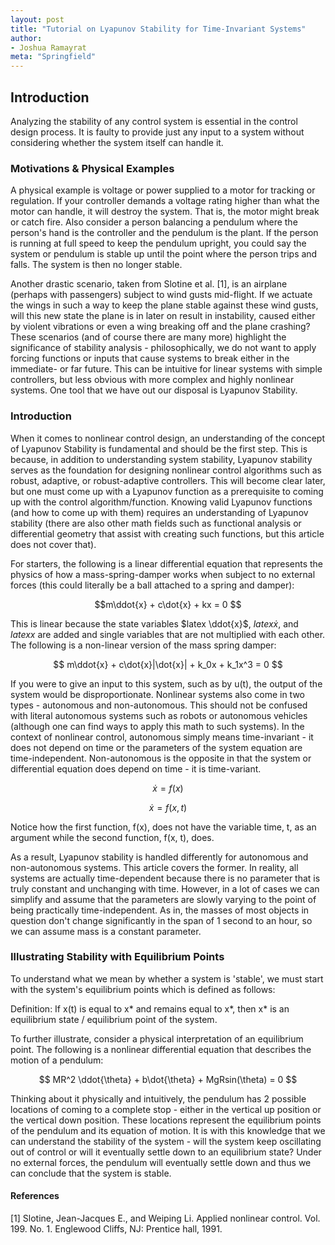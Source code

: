 ```yaml
---
layout: post
title: "Tutorial on Lyapunov Stability for Time-Invariant Systems"
author:
- Joshua Ramayrat
meta: "Springfield"
---
```


<script
  src="https://cdn.mathjax.org/mathjax/latest/MathJax.js?config=TeX-AMS-MML_HTMLorMML"
  type="text/javascript">
</script>

## Introduction

Analyzing the stability of any control system is essential in the control design process. It is faulty to provide just any input to a system without considering whether the system itself can handle it. 

### Motivations & Physical Examples

A physical example is voltage or power supplied to a motor for tracking or regulation. If your controller demands a voltage rating higher than what the motor can handle, it will destroy the system. That is, the motor might break or catch fire. Also consider a person balancing a pendulum where the person's hand is the controller and the pendulum is the plant. If the person is running at full speed to keep the pendulum upright, you could say the system or pendulum is stable up until the point where the person trips and falls. The system is then no longer stable. 

Another drastic scenario, taken from Slotine et al. [1], is an airplane (perhaps with passengers) subject to wind gusts mid-flight. If we actuate the wings in such a way to keep the plane stable against these wind gusts, will this new state the plane is in later on result in instability, caused either by violent vibrations or even a wing breaking off and the plane crashing? These scenarios (and of course there are many more) highlight the significance of stability analysis - philosophically, we do not want to apply forcing functions or inputs that cause systems to break either in the immediate- or far future. This can be intuitive for linear systems with simple controllers, but less obvious with more complex and highly nonlinear systems. One tool that we have out our disposal is Lyapunov Stability.  



### Introduction
When it comes to nonlinear control design, an understanding of the concept of Lyapunov Stability is fundamental and should be the first step. This is because, in addition to understanding system stability, Lyapunov stability serves as the foundation for designing nonlinear control algorithms such as robust, adaptive, or robust-adaptive controllers. This will become clear later, but one must come up with a Lyapunov function as a prerequisite to coming up with the control algorithm/function. Knowing valid Lyapunov functions (and how to come up with them) requires an understanding of Lyapunov stability (there are also other math fields such as functional analysis or differential geometry that assist with creating such functions, but this article does not cover that). 

For starters, the following is a linear differential equation that represents the physics of how a mass-spring-damper works when subject to no external forces (this could literally be a ball attached to a spring and damper): 

$$m\ddot{x} + c\dot{x} + kx = 0 $$

This is linear because the state variables $latex \ddot{x}$, $latex \dot{x}$, and $latex x$ are added and single variables that are not multiplied with each other. The following is a non-linear version of the mass spring damper: 

$$ m\ddot{x} + c\dot{x}|\dot{x}| + k_0x + k_1x^3 = 0 $$

If you were to give an input to this system, such as by u(t), the output of the system would be disproportionate. Nonlinear systems also come in two types - autonomous and non-autonomous. This should not be confused with literal autonomous systems such as robots or autonomous vehicles (although one can find ways to apply this math to such systems). In the context of nonlinear control, autonomous simply means time-invariant - it does not depend on time or the parameters of the system equation are time-independent. Non-autonomous is the opposite in that the system or differential equation does depend on time - it is time-variant. 

$$ \dot{x} = f(x) $$

$$ \dot{x} = f(x, t) $$

Notice how the first function, f(x), does not have the variable time, t, as an argument while the second function, f(x, t), does. 

As a result, Lyapunov stability is handled differently for autonomous and non-autonomous systems. This article covers the former. In reality, all systems are actually time-dependent because there is no parameter that is truly constant and unchanging with time. However, in a lot of cases we can simplify and assume that the parameters are slowly varying to the point of being practically time-independent. As in, the masses of most objects in question don't change significantly in the span of 1 second to an hour, so we can assume mass is a constant parameter.

### Illustrating Stability with Equilibrium Points
To understand what we mean by whether a system is 'stable', we must start with the system's equilibrium points which is defined as follows: 

Definition: If x(t) is equal to x* and remains equal to x*, then x* is an equilibrium state / equilibrium point of the system. 

To further illustrate, consider a physical interpretation of an equilibrium point. The following is a nonlinear differential equation that describes the motion of a pendulum:

$$ MR^2 \ddot{\theta} + b\dot{\theta} + MgRsin(\theta) = 0 $$

Thinking about it physically and intuitively, the pendulum has 2 possible locations of coming to a complete stop - either in the vertical up position or the vertical down position. These locations represent the equilibrium points of the pendulum and its equation of motion. It is with this knowledge that we can understand the stability of the system - will the system keep oscillating out of control or will it eventually settle down to an equilibrium state? Under no external forces, the pendulum will eventually settle down and thus we can conclude that the system is stable. 

#### References

[1] Slotine, Jean-Jacques E., and Weiping Li. Applied nonlinear control. Vol. 199. No. 1. Englewood Cliffs, NJ: Prentice hall, 1991. 

